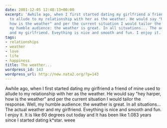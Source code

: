 ```yaml
---
date: 2001-12-05 12:48:13+00:00
excerpt: 'Awhile ago, when I first started dating my girlfriend a friend of mine used
  to allude to my relationship with her as the weather. He would say "hey harper,
  how is the weather" and per the current situation I would tailor the response. Well,
  my humble audience: the weather is great. In all situations... The actual weather
  and my girlfriend. Eveything is nice and smooth and fun. I enjoy it. It is l...'
tags:
- relationships
- weather
- love
- life
- happiness
title: The weather...
wordpress_id: 143
wordpress_url: http://new.nata2.org/?p=143
---
```


Awhile ago, when I first started dating my girlfriend a friend of mine used to allude to my relationship with her as the weather. He would say "hey harper, how is the weather" and per the current situation I would tailor the response. Well, my humble audience: the weather is great. In all situations... The actual weather and my girlfriend. Eveything is nice and smooth and fun. I enjoy it. It is like 60 degrees out today and It has been like 1.083 years since I started dating k*star. weee